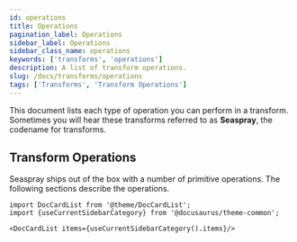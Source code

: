 ```yaml
---
id: operations
title: Operations
pagination_label: Operations
sidebar_label: Operations
sidebar_class_name: operations
keywords: ['transforms', 'operations']
description: A list of transform operations.
slug: /docs/transforms/operations
tags: ['Transforms', 'Transform Operations']
---
```


This document lists each type of operation you can perform in a transform. Sometimes you will hear these transforms referred to as **Seaspray**, the codename for transforms.

## Transform Operations

Seaspray ships out of the box with a number of primitive operations. The following sections describe the operations.

```mdx-code-block
import DocCardList from '@theme/DocCardList';
import {useCurrentSidebarCategory} from '@docusaurus/theme-common';

<DocCardList items={useCurrentSidebarCategory().items}/>
```

